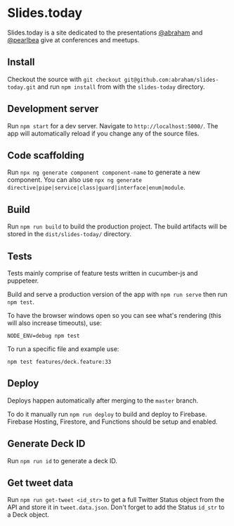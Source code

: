 # Slides.today

Slides.today is a site dedicated to the presentations [@abraham](https://github.com/abraham) and [@pearlbea](https://github.com/pearlbea) give at conferences and meetups.

## Install

Checkout the source with `git checkout git@github.com:abraham/slides-today.git` and run `npm install` from with the `slides-today` directory.

## Development server

Run `npm start` for a dev server. Navigate to `http://localhost:5000/`. The app will automatically reload if you change any of the source files.

## Code scaffolding

Run `npx ng generate component component-name` to generate a new component. You can also use `npx ng generate directive|pipe|service|class|guard|interface|enum|module`.

## Build

Run `npm run build` to build the production project. The build artifacts will be stored in the `dist/slides-today/` directory.

## Tests

Tests mainly comprise of feature tests written in cucumber-js and puppeteer.

Build and serve a production version of the app with `npm run serve` then run `npm test`.

To have the browser windows open so you can see what's rendering (this will also increase timeouts), use:

    NODE_ENV=debug npm test

To run a specific file and example use:

    npm test features/deck.feature:33

## Deploy

Deploys happen automatically after merging to the `master` branch.

To do it manually run `npm run deploy` to build and deploy to Firebase. Firebase Hosting, Firestore, and Functions should be setup and enabled.

## Generate Deck ID

Run `npm run id` to generate a deck ID.

## Get tweet data

Run `npm run get-tweet <id_str>` to get a full Twitter Status object from the API and store it in `tweet.data.json`. Don't forget to add the Status `id_str` to a Deck object.
